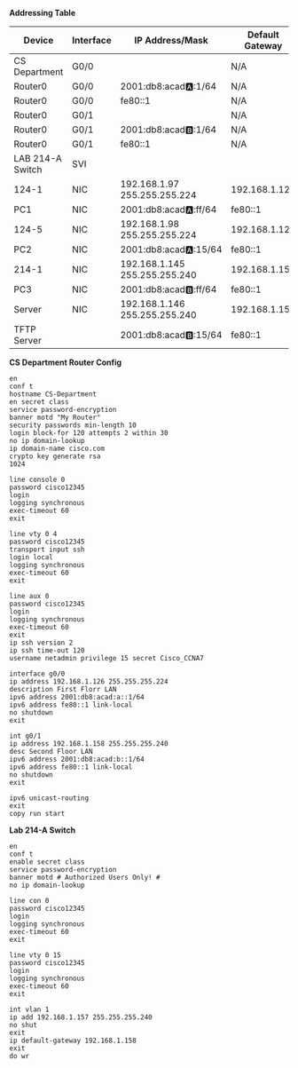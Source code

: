 **Addressing Table** 

| Device           | Interface | IP Address/Mask                  | Default Gateway |
| ---------------- | --------- | -------------------------------- | --------------- |
| CS Department    | G0/0      |                                  | N/A             |
| Router0          | G0/0      | 2001:db8:acad:a::1/64            | N/A             |
| Router0          | G0/0      | fe80::1                          | N/A             |
| Router0          | G0/1      |                                  | N/A             |
| Router0          | G0/1      | 2001:db8:acad:b::1/64            | N/A             |
| Router0          | G0/1      | fe80::1                          | N/A             |
| LAB 214-A Switch | SVI       |                                  |                 |
| 124-1            | NIC       | 192.168.1.97<br>255.255.255.224  | 192.168.1.126   |
| PC1              | NIC       | 2001:db8:acad:a::ff/64           | fe80::1         |
| 124-5            | NIC       | 192.168.1.98<br>255.255.255.224  | 192.168.1.126   |
| PC2              | NIC       | 2001:db8:acad:a::15/64           | fe80::1         |
| 214-1            | NIC       | 192.168.1.145<br>255.255.255.240 | 192.168.1.158   |
| PC3              | NIC       | 2001:db8:acad:b::ff/64           | fe80::1         |
| Server           | NIC       | 192.168.1.146<br>255.255.255.240 | 192.168.1.158   |
| TFTP Server      |           | 2001:db8:acad:b::15/64           | fe80::1         |

**CS Department Router Config**
```
en
conf t
hostname CS-Department
en secret class
service password-encryption
banner motd "My Router"
security passwords min-length 10
login block-for 120 attempts 2 within 30
no ip domain-lookup
ip domain-name cisco.com
crypto key generate rsa
1024

line console 0
password cisco12345
login
logging synchronous
exec-timeout 60
exit

line vty 0 4
password cisco12345
transport input ssh
login local
logging synchronous
exec-timeout 60
exit

line aux 0
password cisco12345
login
logging synchronous
exec-timeout 60
exit
ip ssh version 2
ip ssh time-out 120
username netadmin privilege 15 secret Cisco_CCNA7

interface g0/0
ip address 192.168.1.126 255.255.255.224
description First Florr LAN
ipv6 address 2001:db8:acad:a::1/64
ipv6 address fe80::1 link-local
no shutdown
exit

int g0/1
ip address 192.168.1.158 255.255.255.240
desc Second Floor LAN
ipv6 address 2001:db8:acad:b::1/64
ipv6 address fe80::1 link-local
no shutdown
exit

ipv6 unicast-routing
exit
copy run start
```

**Lab 214-A Switch**
```
en
conf t
enable secret class
service password-encryption
banner motd # Authorized Users Only! #
no ip domain-lookup

line con 0
password cisco12345
login
logging synchronous
exec-timeout 60
exit

line vty 0 15
password cisco12345
login
logging synchronous
exec-timeout 60
exit

int vlan 1
ip add 192.168.1.157 255.255.255.240
no shut
exit
ip default-gateway 192.168.1.158
exit
do wr
```